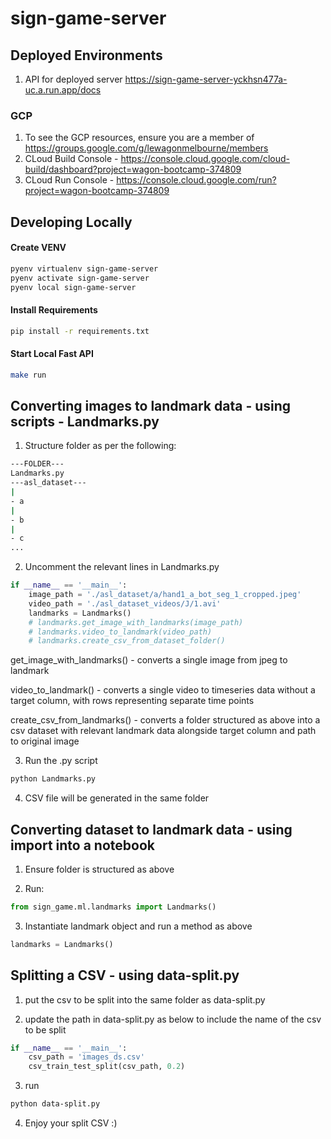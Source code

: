 # sign-game-server

## Deployed Environments

1. API for deployed server https://sign-game-server-yckhsn477a-uc.a.run.app/docs

### GCP

1. To see the GCP resources, ensure you are a member of https://groups.google.com/g/lewagonmelbourne/members
2. CLoud Build Console - https://console.cloud.google.com/cloud-build/dashboard?project=wagon-bootcamp-374809
3. CLoud Run Console - https://console.cloud.google.com/run?project=wagon-bootcamp-374809

## Developing Locally

#### Create VENV

```bash
pyenv virtualenv sign-game-server
pyenv activate sign-game-server
pyenv local sign-game-server
```

#### Install Requirements

```bash
pip install -r requirements.txt
```

#### Start Local Fast API

```bash
make run
```

## Converting images to landmark data - using scripts - Landmarks.py
1. Structure folder as per the following:
```bash
---FOLDER---
Landmarks.py
---asl_dataset---
|
- a
|
- b
|
- c
...
```
2. Uncomment the relevant lines in Landmarks.py
```python
if __name__ == '__main__':
    image_path = './asl_dataset/a/hand1_a_bot_seg_1_cropped.jpeg'
    video_path = './asl_dataset_videos/J/1.avi'
    landmarks = Landmarks()
    # landmarks.get_image_with_landmarks(image_path)
    # landmarks.video_to_landmark(video_path)
    # landmarks.create_csv_from_dataset_folder()
```

get_image_with_landmarks() - converts a single image from jpeg to landmark

video_to_landmark() - converts a single video to timeseries data without a target column, with rows representing separate time points

create_csv_from_landmarks() - converts a folder structured as above into a csv dataset with relevant landmark data alongside target column and path to original image

3. Run the .py script
```bash
python Landmarks.py
```

4. CSV file will be generated in the same folder

## Converting dataset to landmark data - using import into a notebook

1. Ensure folder is structured as above

2. Run:
```python
from sign_game.ml.landmarks import Landmarks()
```

3. Instantiate landmark object and run a method as above
```python
landmarks = Landmarks()
```

## Splitting a CSV - using data-split.py
1. put the csv to be split into the same folder as data-split.py

2. update the path in data-split.py as below to include the name of the csv to be split

```python
if __name__ == '__main__':
    csv_path = 'images_ds.csv'
    csv_train_test_split(csv_path, 0.2)
```
3. run

```bash
python data-split.py
```

4. Enjoy your split CSV :)
